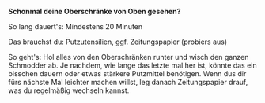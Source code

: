 **Schonmal deine Oberschränke von Oben gesehen?**

So lang dauert's: Mindestens 20 Minuten

Das brauchst du: Putzutensilien, ggf. Zeitungspapier (probiers aus)

So geht's: Hol alles von den Oberschränken runter und wisch den ganzen Schmodder ab. 
Je nachdem, wie lange das letzte mal her ist, könnte das ein bisschen dauern oder etwas stärkere Putzmittel benötigen. Wenn dus dir fürs nächste Mal leichter machen willst,
leg danach Zeitungspapier drauf, was du regelmäßig wechseln kannst. 

